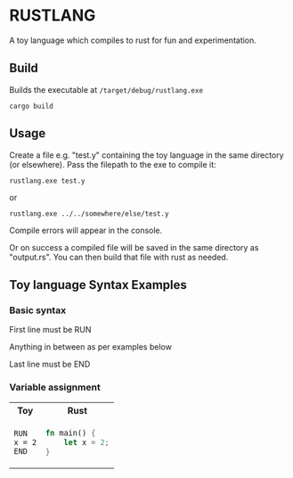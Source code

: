 # RUSTLANG

A toy language which compiles to rust for fun and experimentation.

## Build

Builds the executable at `/target/debug/rustlang.exe`

```
cargo build
```

## Usage

Create a file e.g. "test.y" containing the toy language in the same directory (or elsewhere). Pass the filepath to the exe to compile it:

```
rustlang.exe test.y
```

or

```
rustlang.exe ../../somewhere/else/test.y
```

Compile errors will appear in the console.

Or on success a compiled file will be saved in the same directory as "output.rs".
You can then build that file with rust as needed.

## Toy language Syntax Examples

### Basic syntax

First line must be RUN

Anything in between as per examples below

Last line must be END

### Variable assignment

<table><tr><th>Toy</th><th>Rust</th></tr><tr><td>

```
RUN
x = 2
END
```

</td><td>

```rust
fn main() {
    let x = 2;
}
```

</td></tr></table>
